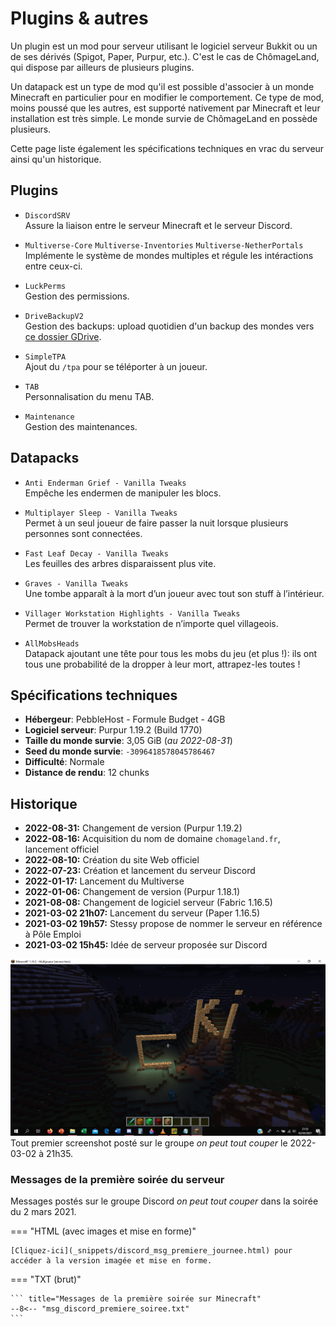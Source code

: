# Plugins & autres

Un plugin est un mod pour serveur utilisant le logiciel serveur Bukkit ou un de ses dérivés (Spigot, Paper, Purpur, etc.). C'est le cas de ChômageLand, qui dispose par ailleurs de plusieurs plugins.  

Un datapack est un type de mod qu'il est possible d'associer à un monde Minecraft en particulier pour en modifier le comportement. Ce type de mod, moins poussé que les autres, est supporté nativement par Minecraft et leur installation est très simple. Le monde survie de ChômageLand en possède plusieurs.

Cette page liste également les spécifications techniques en vrac du serveur ainsi qu'un historique.  

## Plugins

* `DiscordSRV`  
Assure la liaison entre le serveur Minecraft et le serveur Discord.  

* `Multiverse-Core` `Multiverse-Inventories` `Multiverse-NetherPortals`  
Implémente le système de mondes multiples et régule les intéractions entre ceux-ci.  

* `LuckPerms`  
Gestion des permissions.  

* `DriveBackupV2`  
Gestion des backups: upload quotidien d'un backup des mondes vers [ce dossier GDrive](https://drive.google.com/drive/folders/1Im9VETo0Q1LFncT_OWrib8QMgdzM0Oz-?usp=sharing).  

* `SimpleTPA`  
Ajout du `/tpa` pour se téléporter à un joueur.  

* `TAB`  
Personnalisation du menu TAB.  

* `Maintenance`  
Gestion des maintenances.  

## Datapacks

* `Anti Enderman Grief - Vanilla Tweaks`  
Empêche les endermen de manipuler les blocs.  

* `Multiplayer Sleep - Vanilla Tweaks`  
Permet à un seul joueur de faire passer la nuit lorsque plusieurs personnes sont connectées.  

* `Fast Leaf Decay - Vanilla Tweaks`  
Les feuilles des arbres disparaissent plus vite.  

* `Graves - Vanilla Tweaks`  
Une tombe apparaît à la mort d’un joueur avec tout son stuff à l’intérieur.  

* `Villager Workstation Highlights - Vanilla Tweaks`  
Permet de trouver la workstation de n’importe quel villageois.  

* `AllMobsHeads`  
Datapack ajoutant une tête pour tous les mobs du jeu (et plus !): ils ont tous une probabilité de la dropper à leur mort, attrapez-les toutes !  

## Spécifications techniques  

* **Hébergeur**: PebbleHost - Formule Budget - 4GB  
* **Logiciel serveur**: Purpur 1.19.2 (Build 1770)  
* **Taille du monde survie**: 3,05 GiB (*au 2022-08-31*)  
* **Seed du monde survie**: `-3096418578045786467`  
* **Difficulté**: Normale  
* **Distance de rendu**: 12 chunks  

## Historique  

* **2022-08-31:** Changement de version (Purpur 1.19.2)  
* **2022-08-16:** Acquisition du nom de domaine `chomageland.fr`, lancement officiel  
* **2022-08-10:** Création du site Web officiel  
* **2022-07-23:** Création et lancement du serveur Discord  
* **2022-01-17:** Lancement du Multiverse  
* **2022-01-06:** Changement de version (Purpur 1.18.1)  
* **2021-08-08:** Changement de logiciel serveur (Fabric 1.16.5)  
* **2021-03-02 21h07:** Lancement du serveur (Paper 1.16.5)  
* **2021-03-02 19h57:** Stessy propose de nommer le serveur en référence à Pôle Emploi
* **2021-03-02 15h45:** Idée de serveur proposée sur Discord  

![Tout premier screenshot posté du serveur](img/premier_screenshot.png)
Tout premier screenshot posté sur le groupe *on peut tout couper* le 2022-03-02 à 21h35.  

### Messages de la première soirée du serveur

Messages postés sur le groupe Discord *on peut tout couper* dans la soirée du 2 mars 2021.

=== "HTML (avec images et mise en forme)"

    [Cliquez-ici](_snippets/discord_msg_premiere_journee.html) pour accéder à la version imagée et mise en forme.

=== "TXT (brut)"

    ``` title="Messages de la première soirée sur Minecraft"
    --8<-- "msg_discord_premiere_soiree.txt"
    ```